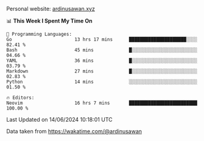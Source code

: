 Personal website: [ardinusawan.xyz](https://ardinusawan.xyz)

<!--START_SECTION:waka-->
📊 **This Week I Spent My Time On** 

```text
💬 Programming Languages: 
Go                       13 hrs 17 mins      █████████████████████░░░░   82.41 % 
Bash                     45 mins             █░░░░░░░░░░░░░░░░░░░░░░░░   04.66 % 
YAML                     36 mins             █░░░░░░░░░░░░░░░░░░░░░░░░   03.79 % 
Markdown                 27 mins             █░░░░░░░░░░░░░░░░░░░░░░░░   02.83 % 
Python                   14 mins             ░░░░░░░░░░░░░░░░░░░░░░░░░   01.50 % 

🔥 Editors: 
Neovim                   16 hrs 7 mins       █████████████████████████   100.00 % 
```


 Last Updated on 14/06/2024 10:18:01 UTC
<!--END_SECTION:waka-->
Data taken from https://wakatime.com/@ardinusawan

